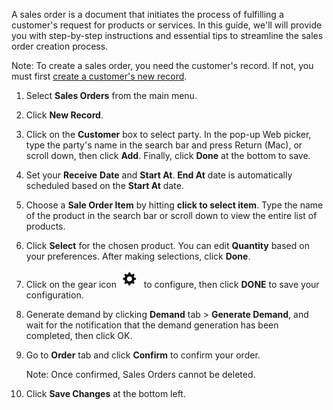 A sales order is a document that initiates the process of fulfilling a customer's request for products or services. In this guide, we'll will provide you with step-by-step instructions and essential tips to streamline the sales order creation process. 

Note: To create a sales order, you need the customer's record. If not, you must first [create a customer's new record](Creating%20a%20Customer's%20New%20Record.md).

1. Select **Sales Orders** from the main menu. 

2. Click **New Record**.

3. Click on the **Customer** box to select party. In the pop-up Web picker, type the party's name in the search bar and press Return (Mac), or scroll down, then click **Add**. Finally, click **Done** at the bottom to save.

4. Set your **Receive** **Date** and **Start At**. **End At** date is automatically scheduled based on the **Start At** date.

5. Choose a **Sale Order Item** by hitting **click to select item**. Type the name of the product in the search bar or scroll down to view the entire list of products.

6. Click **Select** for the chosen product. You can edit **Quantity** based on your preferences. After making selections, click **Done**.

7. Click on the gear icon ![](https://github.com/Fx-Professional-Services/HorizonDocs/blob/main/assets/sales_order_gear_icon.png)  to configure, then click **DONE** to save your configuration. 

8. Generate demand by clicking **Demand** tab > **Generate Demand**, and wait for the notification that the demand generation has been completed, then click OK. 

9. Go to **Order** tab and click **Confirm** to confirm your order. 

	Note:  Once confirmed, Sales Orders cannot be deleted. 

10. Click **Save Changes** at the bottom left.